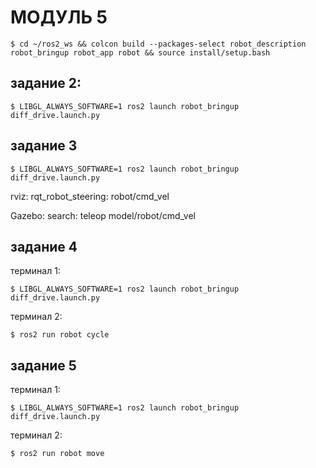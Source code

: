 # МОДУЛЬ 5
```
$ cd ~/ros2_ws && colcon build --packages-select robot_description robot_bringup robot_app robot && source install/setup.bash
```
## задание 2:
```
$ LIBGL_ALWAYS_SOFTWARE=1 ros2 launch robot_bringup diff_drive.launch.py
```
## задание 3
```
$ LIBGL_ALWAYS_SOFTWARE=1 ros2 launch robot_bringup diff_drive.launch.py
```
rviz:
    rqt_robot_steering: robot/cmd_vel

Gazebo:
    search: teleop
    model/robot/cmd_vel

## задание 4
терминал 1:
```
$ LIBGL_ALWAYS_SOFTWARE=1 ros2 launch robot_bringup diff_drive.launch.py
```
терминал 2:
```
$ ros2 run robot cycle
```
## задание 5
терминал 1:
```
$ LIBGL_ALWAYS_SOFTWARE=1 ros2 launch robot_bringup diff_drive.launch.py
```
терминал 2:
```
$ ros2 run robot move
```
